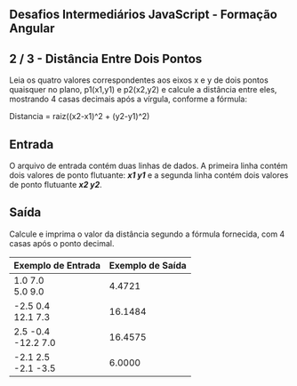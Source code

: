 Desafios Intermediários JavaScript - Formação Angular
-----------------------------------------------------
2 / 3 - Distância Entre Dois Pontos
-----------------------------------

Leia os quatro valores correspondentes aos eixos x e y de dois pontos quaisquer no plano, p1(x1,y1) e p2(x2,y2) e calcule a distância entre eles, mostrando 4 casas decimais após a vírgula, conforme a fórmula:

Distancia = raiz((x2-x1)^2 + (y2-y1)^2)

Entrada
-------

O arquivo de entrada contém duas linhas de dados. A primeira linha contém dois valores de ponto flutuante: _**x1 y1**_ e a segunda linha contém dois valores de ponto flutuante _**x2 y2**_.

Saída
-----

Calcule e imprima o valor da distância segundo a fórmula fornecida, com 4 casas após o ponto decimal.


| Exemplo de Entrada      | Exemplo de Saída |
|:------------------------|:-----------------|
| 1.0 7.0<br>5.0 9.0      | 4.4721           |
| \-2.5 0.4<br>12.1 7.3   | 16.1484          |
| 2.5 -0.4<br>\-12.2 7.0  | 16.4575          |
| \-2.1 2.5<br>\-2.1 -3.5 | 6.0000           |

